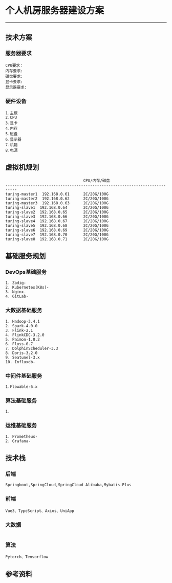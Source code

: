 
# 个人机房服务器建设方案

---

## 技术方案
### 服务器要求
```.text
CPU要求：
内存要求:
磁盘要求:
显卡要求:
显示器要求:
```

### 硬件设备
```.text
1.主板
2.CPU
3.显卡
4.内存
5.磁盘
6.显示器
7.机箱
8.电源
```

## 虚拟机规划
```.text
                                  CPU/内存/磁盘
---------------------------------------------------------------------------                                  
turing-master1  192.168.0.61      2C/20G/100G
turing-master2  192.168.0.62      2C/20G/100G
turing-master3  192.168.0.63      2C/20G/100G
turing-slave1  192.168.0.64       2C/20G/100G
turing-slave2  192.168.0.65       2C/20G/100G
turing-slave3  192.168.0.66       2C/20G/100G
turing-slave4  192.168.0.67       2C/20G/100G
turing-slave5  192.168.0.68       2C/20G/100G
turing-slave6  192.168.0.69       2C/20G/100G
turing-slave7  192.168.0.70       2C/20G/100G
turing-slave8  192.168.0.71       2C/20G/100G
```

## 基础服务规划
### DevOps基础服务
```.text
1. Zadig-
2. Kubernetes(K8s)- 
3. Nginx-
4. GitLab-
```

### 大数据基础服务
```.text
1. Hadoop-3.4.1
2. Spark-4.0.0
3. Flink-2.1
4. FlinkCDC-3.2.0
5. Paimon-1.0.2    
6. Fluss-0.7
7. DolphinScheduler-3.3
8. Doris-3.2.0   
9. Seatunel-3.x 
10. Influxdb-   
```

### 中间件基础服务
```.text
1.Flowable-6.x 
```

### 算法基础服务
```.text
1. 
```

### 运维基础服务
```.text
1. Prometheus-
2. Grafana-
```


## 技术栈
### 后端
```.text
Springboot,SpringCloud,SpringCloud Alibaba,Mybatis-Plus
```
### 前端
```.text
Vue3、TypeScript、Axios、UniApp
```
### 大数据
```.text

```
### 算法
```.text
Pytorch、Tensorflow
```







## 参考资料

